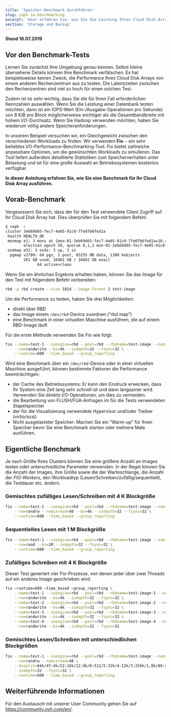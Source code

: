 ```yaml
---
title: 'Speicher-Benchmark durchführen'
slug: ceph-io-benchmarking
excerpt: 'Hier erfahren Sie, wie Sie die Leistung Ihres Cloud Disk Arrays testen.'
section: 'Storage und Backup'
---
```


**Stand 16.07.2019**

## Vor den Benchmark-Tests
Lernen Sie zunächst Ihre Umgebung genau kennen. Selbst kleine übersehene Details können Ihre Benchmark verfälschen. Es hat beispielsweise keinen Zweck, die Performance Ihres Cloud Disk Arrays von einem anderen Rechenzentrum aus zu testen. Die Latenzzeiten zwischen den Rechenzentren sind viel zu hoch für einen solchen Test.

Zudem ist es sehr wichtig, dass Sie die für Ihren Fall erforderlichen Kennzahlen auswählen. Wenn Sie die Leistung einer Datenbank testen möchten, dann ist ein IOPS-Wert (Ein-/Ausgabe-Operationen pro Sekunde) von 8 KiB pro Block möglicherweise wichtiger als die Gesamtbandbreite mit hohem I/O-Durchsatz. Wenn Sie Hadoop verwenden möchten, haben Sie wiederum völlig andere Speicheranforderungen.

In unserem Beispiel versuchen wir, ein Gleichgewicht zwischen den verschiedenen Workloads zu finden. Wir verwenden **Fio** − ein sehr beliebtes I/O-Performance-Benchmarking-Tool. Fio bietet zahlreiche anpassbare Optionen, um die gewünschten Workloads zu simulieren. Das Tool liefert außerdem detaillierte Statistiken zum Speicherverhalten unter Belastung und ist für eine große Auswahl an Betriebssystemen kostenlos verfügbar.

**In dieser Anleitung erfahren Sie, wie Sie eine Benchmark für Ihr Cloud Disk Array ausführen.**

## Vorab-Benchmark
Vergewissern Sie sich, dass der für den Test verwendete Client Zugriff auf Ihr Cloud Disk Array hat. Dies überprüfen Sie mit folgendem Befehl:

```bash
$ ceph -s
cluster 3eb69d65-fec7-4e05-91c0-7fe07b6fed1a
 health HEALTH_OK
 monmap e1: 3 mons at {mon-01-3eb69d65-fec7-4e05-91c0-7fe07b6fed1a=10.a.b.x:6789/0,mon-02-3eb69d65-fec7-4e00 5-91c0-7fe07b6fed1a=10..a.b.y:6789/0,mon-03-3eb69d65-fec7-4e05-91c0-7fe07b6fed1a=10.a.b.z:6 789/0}
        election epoch 50, quorum 0,1,2 mon-01-3eb69d65-fec7-4e05-91c0-7fe07b6fed1a,mon-02-3eb69d65-fec7-4e05-91c0-7fe07b6fed1a,mon-03-3eb69d65-fec7-4e05-91c0-7fe07b6fed1a
 osdmap e52: 3 osds: 3 up, 3 in
  pgmap v2709: 64 pgs, 1 pool, 83255 MB data, 1300 kobjects
        261 GB used, 16401 GB / 16662 GB avail
              64 active+clean
```

Wenn Sie ein ähnliches Ergebnis erhalten haben, können Sie das Image für den Test mit folgendem Befehl vorbereiten:


```bash
rbd -p rbd create --size 1024 --image-format 2 test-image
```

Um die Performance zu testen, haben Sie drei Möglichkeiten:

- direkt über RBD
- das Image einem `/dev/rbd`-Device zuordnen (“rbd map”)
- eine Benchmark in einer virtuellen Maschine ausführen, die auf einem RBD-Image läuft

Für die erste Methode verwenden Sie Fio wie folgt:

```bash
fio --name=test-1 --ioengine=rbd --pool=rbd --rbdname=test-image --numjobs=1 \
    --rw=randwrite --bs=4k --iodepth=32 --fsync=32 \
    --runtime=600 --time_based --group_reporting
```

Wird eine Benchmark über ein `/dev/rbd`-Device oder in einer virtuellen Maschine ausgeführt, können bestimmte Faktoren die Performance beeinträchtigen:

- der Cache des Betriebssystems: Er kann den Eindruck erwecken, dass Ihr System eine Zeit lang sehr schnell ist und dann langsamer wird. Verwenden Sie direkte I/O-Operationen, um dies zu vermeiden.
- die Bearbeitung von FLUSH/FUA-Anfragen im für die Tests verwendeten Stapelspeicher
- der für die Visualisierung verwendete Hypervisor und/oder Treiber (virtio/scsi)
- Nicht ausgelasteter Speicher: Machen Sie ein “Warm-up” für Ihren Speicher bevor Sie eine Benchmark starten oder mehrere Male ausführen.


## Eigentliche Benchmark

Je nach Größe Ihres Clusters können Sie eine größere Anzahl an Images testen oder unterschiedliche Parameter verwenden. In der Regel können Sie die Anzahl der Images, ihre Größe sowie die der Warteschlange, die Anzahl der *FIO-Workers*, den Workloadtyp (Lesen/Schreiben/zufällig/sequentiell), die Testdauer etc. ändern.


### Gemischtes zufälliges Lesen/Schreiben mit 4 K Blockgröße

```bash
fio --name=test-1 --ioengine=rbd --pool=rbd --rbdname=test-image --numjobs=1 \
    --rw=randrw --rwmixread=40 --bs=4k --iodepth=32 --fsync=32 \
    --runtime=600 --time_based --group_reporting
```


### Sequentielles Lesen mit 1 M Blockgröße

```bash
fio --name=test-1 --ioengine=rbd --pool=rbd --rbdname=test-image --numjobs=1 \
    --rw=read --bs=1M --iodepth=32 --fsync=32 \
    --runtime=600 --time_based --group_reporting
```


### Zufälliges Schreiben mit 4 K Blockgröße
Dieser Test generiert vier Fio-Prozesse, von denen jeder über zwei Threads auf ein anderes Image geschrieben wird.


```bash
fio —runtime=600 —time_based —group_reporting \
    --name=test-1 --ioengine=rbd --pool=rbd --rbdname=test-image-1 --numjobs=2 \
    --rw=randwrite --bs=4k --iodepth=32 --fsync=32 \
    --name=test-2 --ioengine=rbd --pool=rbd --rbdname=test-image-2 --numjobs=2 \
    --rw=randwrite --bs=4k --iodepth=32 --fsync=32 \
    --name=test-3 --ioengine=rbd --pool=rbd --rbdname=test-image-3 --numjobs=2 \
    --rw=randwrite --bs=4k --iodepth=32 --fsync=32 \
    --name=test-4 --ioengine=rbd --pool=rbd --rbdname=test-image-4 --numjobs=2 \
    --rw=randwrite --bs=4k --iodepth=32 --fsync=32
```


### Gemischtes Lesen/Schreiben mit unterschiedlichen Blockgrößen

```bash
fio --name=test-1 --ioengine=rbd --pool=rbd --rbdname=test-image --numjobs=1 \
    --rw=randrw --rwmixread=40 \
    --bssplit=64k/47:4k/22:16k/12:8k/6:512/5:32k/4:12k/3:256k/1,8k/89:4k/11 \
    --iodepth=32 --fsync=32 \
    --runtime=600 --time_based --group_reporting
```

## Weiterführende Informationen

Für den Austausch mit unserer User Community gehen Sie auf <https://community.ovh.com/en/>.